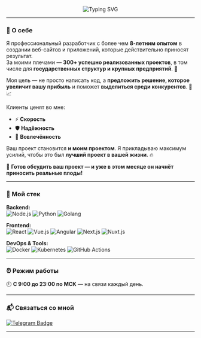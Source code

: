 <!-- Анимация -->
<p align="center">
  <img src="https://readme-typing-svg.demolab.com?font=Fira+Code&size=24&pause=1000&color=00D6B4&center=true&vCenter=true&width=435&lines=Привет!+Я+профи+разработчик+с+8+лет+опыта;Фулстек+и+Девопс+разработка;Node+%7C+Python+%7C+Golang;Next.js+%7C+Vue+%7C+React+%7C+Angular+%7C+Nuxt" alt="Typing SVG" />
</p>

---

### 👋 О себе

Я профессиональный разработчик с более чем **8-летним опытом** в создании веб-сайтов и приложений, которые действительно приносят результат.  
За моими плечами — **300+ успешно реализованных проектов**, в том числе для **государственных структур и крупных предприятий**. 🚀

Моя цель — не просто написать код, а **предложить решение, которое увеличит вашу прибыль** и поможет **выделиться среди конкурентов**. 💼📈

Клиенты ценят во мне:
- ⚡️ **Скорость**
- 🛡 **Надёжность**
- 🤝 **Вовлечённость**

Ваш проект становится **и моим проектом**. Я прикладываю максимум усилий, чтобы это был **лучший проект в вашей жизни**. 🔥

📩 **Готов обсудить ваш проект — и уже в этом месяце он начнёт приносить реальные плоды!**

---

### 🧠 Мой стек

**Backend:**  
![Node.js](https://img.shields.io/badge/-Node.js-339933?logo=node.js&logoColor=white&style=for-the-badge)
![Python](https://img.shields.io/badge/-Python-3776AB?logo=python&logoColor=white&style=for-the-badge)
![Golang](https://img.shields.io/badge/-Golang-00ADD8?logo=go&logoColor=white&style=for-the-badge)

**Frontend:**  
![React](https://img.shields.io/badge/-React-61DAFB?logo=react&logoColor=black&style=for-the-badge)
![Vue.js](https://img.shields.io/badge/-Vue.js-4FC08D?logo=vue.js&logoColor=white&style=for-the-badge)
![Angular](https://img.shields.io/badge/-Angular-DD0031?logo=angular&logoColor=white&style=for-the-badge)
![Next.js](https://img.shields.io/badge/-Next.js-000000?logo=next.js&logoColor=white&style=for-the-badge)
![Nuxt.js](https://img.shields.io/badge/-Nuxt.js-00DC82?logo=nuxt.js&logoColor=white&style=for-the-badge)

**DevOps & Tools:**  
![Docker](https://img.shields.io/badge/-Docker-2496ED?logo=docker&logoColor=white&style=for-the-badge)
![Kubernetes](https://img.shields.io/badge/-K8s-326CE5?logo=kubernetes&logoColor=white&style=for-the-badge)
![GitHub Actions](https://img.shields.io/badge/-GitHub%20Actions-2088FF?logo=github-actions&logoColor=white&style=for-the-badge)

---

### ⏰ Режим работы

🕘 **С 9:00 до 23:00 по МСК** — на связи каждый день.

---

### 📬 Связаться со мной

[![Telegram Badge](https://img.shields.io/badge/-@your_tg_username-2CA5E0?logo=telegram&logoColor=white&style=for-the-badge)](https://t.me/your_tg_username)

---


